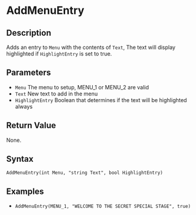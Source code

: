 # AddMenuEntry

## Description
Adds an entry to `Menu` with the contents of `Text`, The text will display highlighted if `HighlightEntry` is set to true.

## Parameters
- `Menu`
The menu to setup, MENU_1 or MENU_2 are valid
- `Text`
New text to add in the menu
- `HighlightEntry`
Boolean that determines if the text will be highlighted always


## Return Value
None.

## Syntax
```AddMenuEntry(int Menu, "string Text", bool HighlightEntry)```

## Examples
- ```AddMenuEntry(MENU_1, "WELCOME TO THE SECRET SPECIAL STAGE", true)```